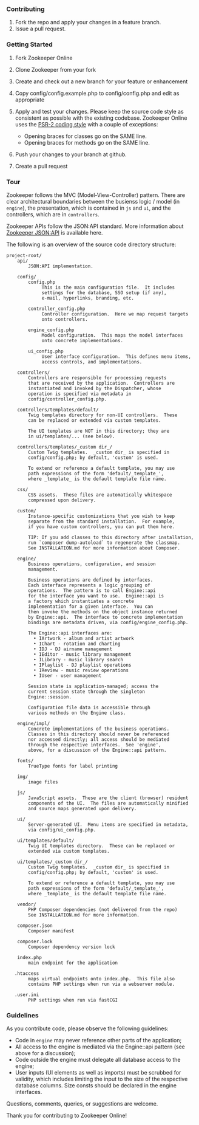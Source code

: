 ### Contributing

1. Fork the repo and apply your changes in a feature branch.
2. Issue a pull request.


### Getting Started

1. Fork Zookeeper Online
2. Clone Zookeeper from your fork
3. Create and check out a new branch for your feature or enhancement
4. Copy config/config.example.php to config/config.php and edit as appropriate
5. Apply and test your changes.  Please keep the source code style
   as consistent as possible with the existing codebase.  Zookeeper
   Online uses the [PSR-2 coding style](https://github.com/php-fig/fig-standards/blob/master/accepted/PSR-2-coding-style-guide.md)
   with a couple of exceptions:

   * Opening braces for classes go on the SAME line.
   * Opening braces for methods go on the SAME line.

6. Push your changes to your branch at github.
7. Create a pull request


### Tour

Zookeeper follows the MVC (Model-View-Controller) pattern.  There are
clear architectural boundaries between the busienss logic / model
(in `engine`), the presentation, which is contained in `js` and `ui`,
and the controllers, which are in `controllers`.

Zookeeper APIs follow the JSON:API standard.  More information about
[Zookeeper JSON:API](docs/API.md) is available here.

The following is an overview of the source code directory structure:

    project-root/
        api/
            JSON:API implementation.

        config/
            config.php
                 This is the main configuration file.  It includes
                 settings for the database, SSO setup (if any),
                 e-mail, hyperlinks, branding, etc.

            controller_config.php
                 Controller configuration.  Here we map request targets
                 onto controllers.

            engine_config.php
                 Model configuration.  This maps the model interfaces
                 onto concrete implementations.

            ui_config.php
                 User interface configuration.  This defines menu items,
                 access controls, and implementations.

        controllers/
            Controllers are responsible for processing requests
            that are received by the application.  Controllers are
            instantiated and invoked by the Dispatcher, whose
            operation is specified via metadata in
            config/controller_config.php.

        controllers/templates/default/
            Twig templates directory for non-UI controllers.  These
            can be replaced or extended via custom templates.

            The UI templates are NOT in this directory; they are
            in ui/templates/... (see below).

        controllers/templates/_custom dir_/
            Custom Twig templates.  _custom dir_ is specified in
            config/config.php; by default, 'custom' is used.

            To extend or reference a default template, you may use
            path expressions of the form 'default/_template_',
            where _template_ is the default template file name.

        css/
            CSS assets.  These files are automatically whitespace
            compressed upon delivery.

        custom/
            Instance-specific customizations that you wish to keep
            separate from the standard installation.  For example,
            if you have custom controllers, you can put them here.

            TIP: If you add classes to this directory after installation,
            run `composer dump-autoload` to regenerate the classmap.
            See INSTALLATION.md for more information about Composer.

        engine/
            Business operations, configuration, and session
            management.

            Business operations are defined by interfaces.
            Each interface represents a logic grouping of
            operations.  The pattern is to call Engine::api
            for the interface you want to use.  Engine::api is
            a factory which instantiates a concrete
            implementation for a given interface.  You can
            then invoke the methods on the object instance returned
            by Engine::api.  The interface to concrete implementation
            bindings are metadata driven, via config/engine_config.php.

            The Engine::api interfaces are:
              • IArtwork - album and artist artwork
              • IChart - rotation and charting
              • IDJ - DJ airname management
              • IEditor - music library management
              • ILibrary - music library search
              • IPlaylist - DJ playlist operations
              • IReview - music review operations
              • IUser - user management

            Session state is application-managed; access the
            current session state through the singleton
            Engine::session.

            Configuration file data is accessible through
            various methods on the Engine class.

        engine/impl/
            Concrete implementations of the business operations.
            Classes in this directory should never be referenced
            nor accessed directly; all access should be mediated
            through the respective interfaces.  See 'engine',
            above, for a discussion of the Engine::api pattern.

        fonts/
            TrueType fonts for label printing

        img/
            image files

        js/
            JavaScript assets.  These are the client (browser) resident
            components of the UI.  The files are automatically minified
            and source maps generated upon delivery.

        ui/
            Server-generated UI.  Menu items are specified in metadata,
            via config/ui_config.php.

        ui/templates/default/
            Twig UI templates directory.  These can be replaced or
            extended via custom templates.

        ui/templates/_custom dir_/
            Custom Twig templates.  _custom dir_ is specified in
            config/config.php; by default, 'custom' is used.

            To extend or reference a default template, you may use
            path expressions of the form 'default/_template_',
            where _template_ is the default template file name.

        vendor/
            PHP Composer dependencies (not delivered from the repo)
            See INSTALLATION.md for more information.

        composer.json
            Composer manifest

        composer.lock
            Composer dependency version lock

        index.php
            main endpoint for the application

       .htaccess
            maps virtual endpoints onto index.php.  This file also
            contains PHP settings when run via a webserver module.

       .user.ini
            PHP settings when run via fastCGI


### Guidelines

As you contribute code, please observe the following guidelines:

* Code in `engine` may never reference other parts of the application;
* All access to the engine is mediated via the Engine::api pattern (see
  above for a discussion);
* Code outside the engine must delegate all database access to the engine;
* User inputs (UI elements as well as imports) must be scrubbed for validity,
  which includes limiting the input to the size of the respective database
  columns.  Size consts should be declared in the engine interfaces.

Questions, comments, queries, or suggestions are welcome.

Thank you for contributing to Zookeeper Online!
